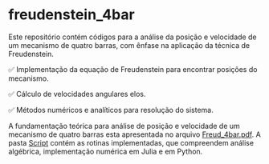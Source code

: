 # freudenstein_4bar
Este repositório contém códigos para a análise da posição e velocidade de um mecanismo de quatro barras, com ênfase na aplicação da técnica de Freudenstein.

✅ Implementação da equação de Freudenstein para encontrar posições do mecanismo.

✅ Cálculo de velocidades angulares elos.

✅ Métodos numéricos e analíticos para resolução do sistema.

A fundamentação teórica para análise de posição e velocidade de um mecanismo de quatro barras esta apresentada no arquivo [Freud_4bar.pdf](Files/Freud_4bar.pdf). A pasta [Script](Scripts/) contém as rotinas implementadas, que compreendem análise algébrica, implementação numérica em Julia e em Python. 
